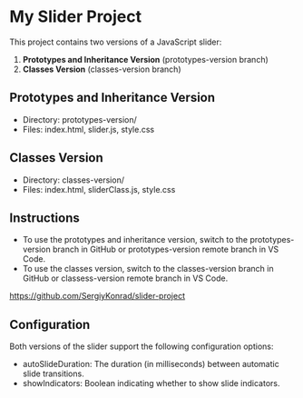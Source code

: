 # My Slider Project

This project contains two versions of a JavaScript slider:

1. **Prototypes and Inheritance Version** (prototypes-version branch)
2. **Classes Version** (classes-version branch)

## Prototypes and Inheritance Version

- Directory: prototypes-version/
- Files: index.html, slider.js, style.css

## Classes Version

- Directory: classes-version/
- Files: index.html, sliderClass.js, style.css

## Instructions

- To use the prototypes and inheritance version, switch to the prototypes-version branch in GitHub or prototypes-version remote branch in VS Code.
- To use the classes version, switch to the classes-version branch in GitHub or classess-version remote branch in VS Code.

https://github.com/SergiyKonrad/slider-project

## Configuration

Both versions of the slider support the following configuration options:

- autoSlideDuration: The duration (in milliseconds) between automatic slide transitions.
- showIndicators: Boolean indicating whether to show slide indicators.
